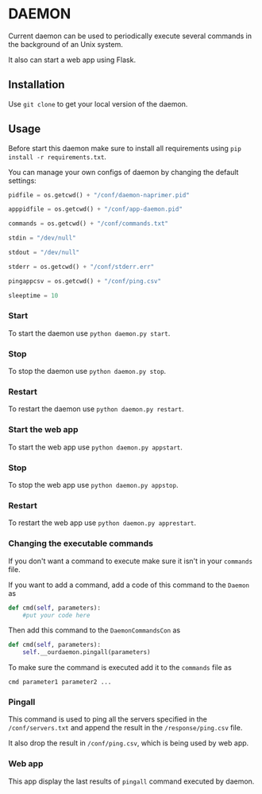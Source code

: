 # DAEMON

Current daemon can be used to periodically execute several commands in the background of an Unix system.

It also can start a web app using Flask.

## Installation

Use `git clone` to get your local version of the daemon.

## Usage

Before start this daemon make sure to install all requirements using `pip install -r requirements.txt`.

You can manage your own configs of daemon by changing the default settings:
```python
pidfile = os.getcwd() + "/conf/daemon-naprimer.pid"

apppidfile = os.getcwd() + "/conf/app-daemon.pid"

commands = os.getcwd() + "/conf/commands.txt"

stdin = "/dev/null"

stdout = "/dev/null"

stderr = os.getcwd() + "/conf/stderr.err"

pingappcsv = os.getcwd() + "/conf/ping.csv"

sleeptime = 10
```

### Start

To start the daemon use `python daemon.py start`.

### Stop

To stop the daemon use `python daemon.py stop`.

### Restart

To restart the daemon use `python daemon.py restart`.

### Start the web app

To start the web app use `python daemon.py appstart`.

### Stop

To stop the web app use `python daemon.py appstop`.

### Restart

To restart the web app use `python daemon.py apprestart`.

### Changing the executable commands

If you don't want a command to execute make sure it isn't in your `commands` file.

If you want to add a command, add a code of this command to the `Daemon` as

```python
def cmd(self, parameters):
	#put your code here
```

Then add this command to the `DaemonCommandsCon` as

```python
def cmd(self, parameters):
	self.__ourdaemon.pingall(parameters)
```

To make sure the command is executed add it to the `commands` file as

```
cmd parameter1 parameter2 ...
```

### Pingall

This command is used to ping all the servers specified in the `/conf/servers.txt` and append the result in the `/response/ping.csv` file.

It also drop the result in `/conf/ping.csv`, which is being used by web app.

### Web app

This app display the last results of `pingall` command executed by daemon.
